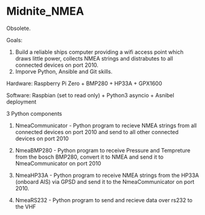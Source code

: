# Midnite_NMEA

Obsolete. 

Goals:
1) Build a reliable ships computer providing a wifi access point which draws little power, collects NMEA strings and distrabutes to all connected devices on port 2010.
2) Imporve Python, Ansible and Git skills.


Hardware:
Raspberry Pi Zero + BMP280 + HP33A + GPX1600

Software:
Raspbian (set to read only) + Python3 asyncio + Asnibel deployment

3 Python components

1) NmeaCommunicator - Python program to recieve NMEA strings from all connected devices on port 2010 and send to all other connected devices on port 2010

2) NmeaBMP280 - Python program to receive Pressure and Tempreture from the bosch BMP280, convert it to NMEA and send it to NmeaCommunicator on port 2010

3) NmeaHP33A - Python program to receive NMEA strings from the HP33A (onboard AIS) via GPSD and send it to the NmeaCommunicator on port 2010.

4) NmeaRS232 - Python program to send and recieve data over rs232 to the VHF
